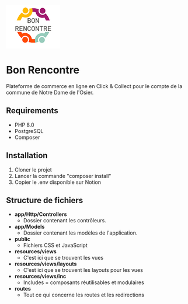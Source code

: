 ![Bon Rencontre - Site e-commerce en click&collect](public/frontend/img/logo.png)

# Bon Rencontre

Plateforme de commerce en ligne en Click & Collect pour le compte de la commune de Notre Dame de l'Osier.

## Requirements

- PHP 8.0
- PostgreSQL
- Composer

## Installation

1. Cloner le projet
2. Lancer la commande "composer install"
3. Copier le .env disponible sur Notion

## Structure de fichiers

- **app/Http/Controllers**
    - Dossier contenant les contrôleurs.
- **app/Models**
    - Dossier contenant les modèles de l'application. 
- **public**
    - Fichiers CSS et JavaScript
- **resources/views**
    - C'est ici que se trouvent les vues
- **resources/views/layouts**
    - C'est ici que se trouvent les layouts pour les vues
- **resources/views/inc**
    - Includes = composants réutilisables et modulaires
- **routes**
    - Tout ce qui concerne les routes et les redirections 


